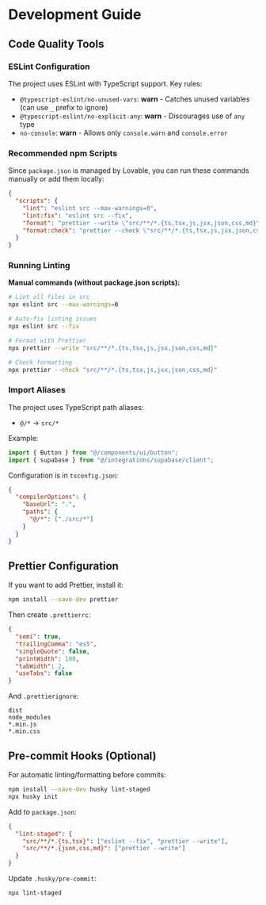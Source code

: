 # Development Guide

## Code Quality Tools

### ESLint Configuration

The project uses ESLint with TypeScript support. Key rules:

- `@typescript-eslint/no-unused-vars`: **warn** - Catches unused variables (can use `_` prefix to ignore)
- `@typescript-eslint/no-explicit-any`: **warn** - Discourages use of `any` type
- `no-console`: **warn** - Allows only `console.warn` and `console.error`

### Recommended npm Scripts

Since `package.json` is managed by Lovable, you can run these commands manually or add them locally:

```json
{
  "scripts": {
    "lint": "eslint src --max-warnings=0",
    "lint:fix": "eslint src --fix",
    "format": "prettier --write \"src/**/*.{ts,tsx,js,jsx,json,css,md}\"",
    "format:check": "prettier --check \"src/**/*.{ts,tsx,js,jsx,json,css,md}\""
  }
}
```

### Running Linting

**Manual commands (without package.json scripts):**

```bash
# Lint all files in src
npx eslint src --max-warnings=0

# Auto-fix linting issues
npx eslint src --fix

# Format with Prettier
npx prettier --write "src/**/*.{ts,tsx,js,jsx,json,css,md}"

# Check formatting
npx prettier --check "src/**/*.{ts,tsx,js,jsx,json,css,md}"
```

### Import Aliases

The project uses TypeScript path aliases:

- `@/*` → `src/*`

Example:
```typescript
import { Button } from "@/components/ui/button";
import { supabase } from "@/integrations/supabase/client";
```

Configuration is in `tsconfig.json`:
```json
{
  "compilerOptions": {
    "baseUrl": ".",
    "paths": {
      "@/*": ["./src/*"]
    }
  }
}
```

## Prettier Configuration

If you want to add Prettier, install it:

```bash
npm install --save-dev prettier
```

Then create `.prettierrc`:

```json
{
  "semi": true,
  "trailingComma": "es5",
  "singleQuote": false,
  "printWidth": 100,
  "tabWidth": 2,
  "useTabs": false
}
```

And `.prettierignore`:

```
dist
node_modules
*.min.js
*.min.css
```

## Pre-commit Hooks (Optional)

For automatic linting/formatting before commits:

```bash
npm install --save-dev husky lint-staged
npx husky init
```

Add to `package.json`:
```json
{
  "lint-staged": {
    "src/**/*.{ts,tsx}": ["eslint --fix", "prettier --write"],
    "src/**/*.{json,css,md}": ["prettier --write"]
  }
}
```

Update `.husky/pre-commit`:
```bash
npx lint-staged
```
